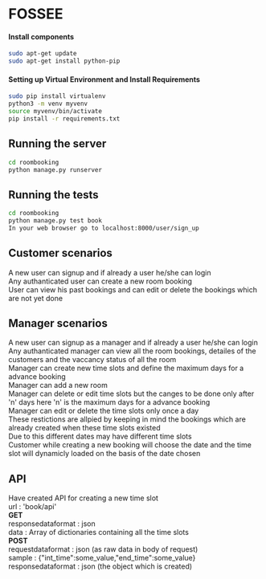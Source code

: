 # FOSSEE

#### Install components
```bash
sudo apt-get update
sudo apt-get install python-pip 
```

#### Setting up Virtual Environment and Install Requirements
```bash
sudo pip install virtualenv
python3 -m venv myvenv
source myvenv/bin/activate
pip install -r requirements.txt
```
## Running the server
```bash
cd roombooking
python manage.py runserver
```
## Running the tests
```bash
cd roombooking
python manage.py test book
In your web browser go to localhost:8000/user/sign_up
```
## Customer scenarios
A new user can signup and if already a user he/she can login<br/>
Any authanticated user can create a new room booking<br/>
User can view his past bookings and can edit or delete the bookings which are not yet done<br/>

## Manager scenarios
A new user can signup as a manager and if already a user he/she can login<br/>
Any authanticated manager can view all the room bookings, detailes of the customers and the vaccancy status of all the room<br/>
Manager can create new time slots and define the maximum days for a advance booking<br/>
Manager can add a new room<br/>
Manager can delete or edit time slots but the canges to be done only after 'n' days here 'n' is the maximum days for a advance booking<br/>
Manager can edit or delete the time slots only once a day<br/>
These restictions are allpied by keeping in mind the bookings which are already created when these time slots existed<br/>
Due to this different dates may have different time slots<br/>
Customer while creating a new booking will choose the date and the time slot will dynamicly loaded on the basis of the date chosen<br/>

## API
Have created API for creating a new time slot<br/>
url : 'book/api'<br/>
<b>GET</b><br/>
responsedataformat : json<br/>
data : Array of dictionaries containing all the time slots<br/>
<b>POST</b><br/>
requestdataformat : json (as raw data in body of request)<br/>
sample : {"int_time":some_value,"end_time":some_value}<br/>
responsedataformat : json (the object which is created)<br/>